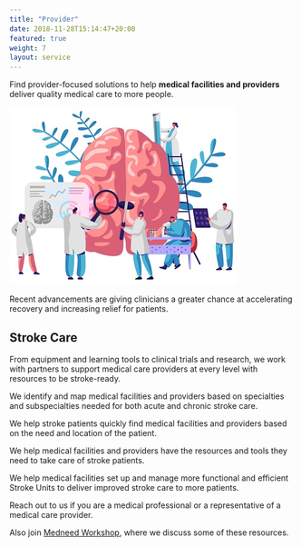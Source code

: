 ```yaml
---
title: "Provider"
date: 2018-11-28T15:14:47+20:00 
featured: true
weight: 7
layout: service
---
```


Find provider-focused solutions to help **medical facilities and providers** deliver quality medical care to more people. 

![Research Tools](/images/illustrations/providers.jpg)


Recent advancements are giving clinicians a greater chance at accelerating recovery and increasing relief for patients. 


## Stroke Care
From equipment and learning tools to clinical trials and research, we work with partners to support medical care providers at every level with resources to be stroke-ready.

We identify and map medical facilities and providers based on specialties and subspecialties needed for both acute and chronic stroke care.

We help stroke patients quickly find medical facilities and providers based on the need and location of the patient.

We help medical facilities and providers have the resources and tools they need to take care of stroke patients.

We help medical facilities set up and manage more functional and efficient Stroke Units to deliver improved stroke care to more patients.

Reach out to us if you are a medical professional or a representative of a medical care provider. 


Also join <a href="https://workshop.medneed.com" target="_blank">Medneed Workshop</a>, where we discuss some of these resources.




